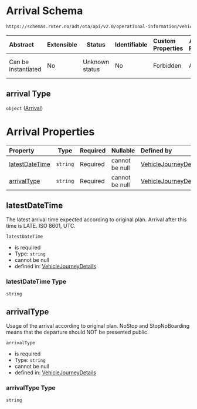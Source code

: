 # Arrival Schema

```txt
https://schemas.ruter.no/adt/ota/api/v2.0/operational-information/vehicle-journey-details.json#/definitions/arrival
```




| Abstract            | Extensible | Status         | Identifiable | Custom Properties | Additional Properties | Access Restrictions | Defined In                                                                                                                 |
| :------------------ | ---------- | -------------- | ------------ | :---------------- | --------------------- | ------------------- | -------------------------------------------------------------------------------------------------------------------------- |
| Can be instantiated | No         | Unknown status | No           | Forbidden         | Allowed               | none                | [vehicle-journey-details.json\*](../../schema/operational-information/vehicle-journey-details.json "open original schema") |

## arrival Type

`object` ([Arrival](vehicle-journey-details-definitions-arrival.md))

# Arrival Properties

| Property                          | Type     | Required | Nullable       | Defined by                                                                                                                                                                                                                                             |
| :-------------------------------- | -------- | -------- | -------------- | :----------------------------------------------------------------------------------------------------------------------------------------------------------------------------------------------------------------------------------------------------- |
| [latestDateTime](#latestdatetime) | `string` | Required | cannot be null | [VehicleJourneyDetails](vehicle-journey-details-definitions-arrival-properties-latestdatetime.md "https&#x3A;//schemas.ruter.no/adt/ota/api/v2.0/operational-information/vehicle-journey-details.json#/definitions/arrival/properties/latestDateTime") |
| [arrivalType](#arrivaltype)       | `string` | Required | cannot be null | [VehicleJourneyDetails](vehicle-journey-details-definitions-arrival-properties-arrivaltype.md "https&#x3A;//schemas.ruter.no/adt/ota/api/v2.0/operational-information/vehicle-journey-details.json#/definitions/arrival/properties/arrivalType")       |

## latestDateTime

The latest arrival time expected according to original plan. Arrival after this time is LATE. ISO 8601, UTC.


`latestDateTime`

-   is required
-   Type: `string`
-   cannot be null
-   defined in: [VehicleJourneyDetails](vehicle-journey-details-definitions-arrival-properties-latestdatetime.md "https&#x3A;//schemas.ruter.no/adt/ota/api/v2.0/operational-information/vehicle-journey-details.json#/definitions/arrival/properties/latestDateTime")

### latestDateTime Type

`string`

## arrivalType

Usage of the arrival according to original plan. NoStop and StopNoBoarding means that the departure should NOT be presented public.


`arrivalType`

-   is required
-   Type: `string`
-   cannot be null
-   defined in: [VehicleJourneyDetails](vehicle-journey-details-definitions-arrival-properties-arrivaltype.md "https&#x3A;//schemas.ruter.no/adt/ota/api/v2.0/operational-information/vehicle-journey-details.json#/definitions/arrival/properties/arrivalType")

### arrivalType Type

`string`
